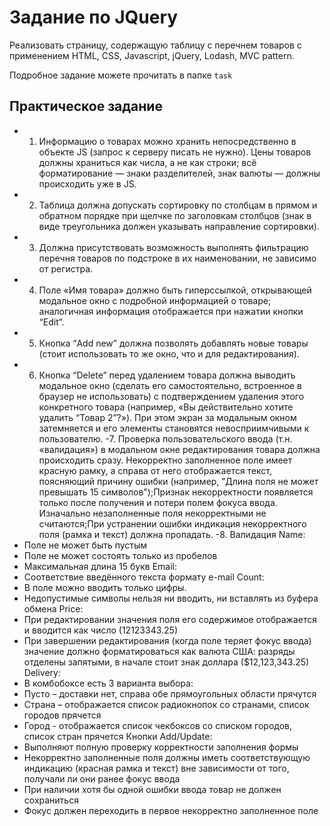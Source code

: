 # Задание по JQuery

Реализовать страницу, содержащую таблицу с перечнем товаров с применением HTML, CSS, Javascript, jQuery, Lodash, MVC pattern.

Подробное задание можете прочитать в папке `task`

## Практическое задание

- 1. Информацию о товарах можно хранить непосредственно в объекте JS (запрос к серверу писать не нужно). Цены товаров должны храниться как числа, а не как строки; всё форматирование — знаки разделителей, знак валюты — должны происходить уже в JS.
- 2. Таблица должна допускать сортировку по столбцам в прямом и обратном порядке при щелчке по заголовкам столбцов (знак в виде треугольника должен указывать направление сортировки).
- 3. Должна присутствовать возможность выполнять фильтрацию перечня товаров по подстроке в их наименовании, не зависимо от регистра.
- 4. Поле «Имя товара» должно быть гиперссылкой, открывающей модальное окно с подробной информацией о товаре; аналогичная информация отображается при нажатии кнопки “Edit”.
- 5. Кнопка “Add new” должна позволять добавлять новые товары (стоит использовать то же окно, что и для редактирования).
- 6. Кнопка “Delete” перед удалением товара должна выводить модальное окно (сделать его самостоятельно, встроенное в браузер не использовать) с подтверждением удаления этого конкретного товара (например, «Вы действительно хотите удалить “Товар 2”?»). При этом экран за модальным окном затемняется и его элементы становятся невосприимчивыми к пользователю.
-7. Проверка пользовательского ввода (т.н. «валидация») в модальном окне редактирования товара должна происходить сразу.
Некорректно заполненное поле имеет красную рамку, а справа от него отображается текст, поясняющий причину ошибки (например, "Длина поля не может превышать 15 символов");Признак некорректности появляется только после получения и потери полем фокуса ввода. Изначально незаполненные поля некорректными не считаются;При устранении ошибки индикация некорректного поля (рамка и текст) должна пропадать.
-8. Валидация
Name:
-	Поле не может быть пустым
-	Поле не может состоять только из пробелов
-	Максимальная длина 15 букв
Email:
-	Соответствие введённого текста формату e-mail
Count:
-	В поле можно вводить только цифры.
-	Недопустимые символы нельзя ни вводить, ни вставлять из буфера обмена
Price:
-	При редактировании значения поля его содержимое отображается и вводится как число (12123343.25)
-	При завершении редактирования (когда поле теряет фокус ввода) значение должно форматироваться как валюта США: разряды отделены запятыми, в начале стоит знак доллара ($12,123,343.25)
Delivery:
-	В комбобоксе есть 3 варианта выбора:
-	Пусто – доставки нет, справа обе прямоугольных области прячутся
-	Страна – отображается список радиокнопок со странами, список городов прячется
-	Город - отображается список чекбоксов со списком городов, список стран прячется
Кнопки Add/Update:
-	Выполняют полную проверку корректности заполнения формы
-	Некорректно заполненные поля должны иметь соответствующую индикацию (красная рамка и текст) вне зависимости от того, получали ли они ранее фокус ввода
-	При наличии хотя бы одной ошибки ввода товар не должен сохраниться
-	Фокус должен переходить в первое некорректно заполненное поле




